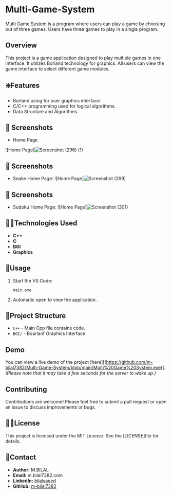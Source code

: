 # Multi-Game-System
Multi Game System is a program where users can play a game by choosing out of three games. Users have three games to play in a single program.

## Overview

This project is a game application designed to play multiple games in one interface. It utilizes Borland technology for graphics. All users can view the game interface to select different game modules. 

## ❇️Features

- Borland using for user graphics interface
- C/C++ programming used for logical algorithms.
- Data Structure and Algorithms.

## 📸 Screenshots
* Home Page

![Home Page]![Screenshot (296) (1)](https://github.com/user-attachments/assets/ead6e952-1bc2-4b95-b081-2a1f3af45fc3)


## 📸 Screenshots
* Snake Home Page:
![Home Page]![Screenshot (299)](https://github.com/user-attachments/assets/bf6472e5-0d4c-4207-8e89-f75aaf5424cb)


## 📸 Screenshots
* Sudoku Home Page:
![Home Page]![Screenshot (301)](https://github.com/user-attachments/assets/72b6e018-8552-41a2-a349-4b1e8af6d75c)





## 🧑‍💻Technologies Used

- **C++**
- **C**
- **BGI**
- **Graphics**
## 🧐Usage

1. Start the VS Code:
    ```compile executable file
    main.exe
    ```
2. Automatic open to view the application.

## 📖Project Structure

- `C++` - Main Cpp file contains code.
- `BGI/` - Boarlanf Graphics Interface
## Demo

You can view a live demo of the project [here][(https://github.com/m-bilal7382/Multi-Game-System/blob/main/Multi%20Game%20System.exe)]. *(Please note that it may take a few seconds for the server to wake up.)*

## Contributing

Contributions are welcome! Please feel free to submit a pull request or open an issue to discuss improvements or bugs.

## 🧑‍💻License

This project is licensed under the MIT License. See the [LICENSE]file for details.

## 🚀Contact

- **Author:** M.BILAL
- **Email:** m.bilal7382.com
- **LinkedIn:** [bilalsaeed](linkedin.com/in/bilalsaeed7382)
- **GitHub:** [m-bilal7382](http://github.com/m-bilal7382)

